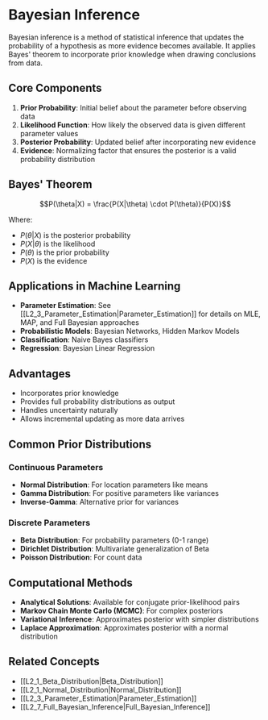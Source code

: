 # Bayesian Inference

Bayesian inference is a method of statistical inference that updates the probability of a hypothesis as more evidence becomes available. It applies Bayes' theorem to incorporate prior knowledge when drawing conclusions from data.

## Core Components

1. **Prior Probability**: Initial belief about the parameter before observing data
2. **Likelihood Function**: How likely the observed data is given different parameter values
3. **Posterior Probability**: Updated belief after incorporating new evidence
4. **Evidence**: Normalizing factor that ensures the posterior is a valid probability distribution

## Bayes' Theorem

$$P(\theta|X) = \frac{P(X|\theta) \cdot P(\theta)}{P(X)}$$

Where:
- $P(\theta|X)$ is the posterior probability
- $P(X|\theta)$ is the likelihood
- $P(\theta)$ is the prior probability
- $P(X)$ is the evidence

## Applications in Machine Learning

- **Parameter Estimation**: See [[L2_3_Parameter_Estimation|Parameter_Estimation]] for details on MLE, MAP, and Full Bayesian approaches
- **Probabilistic Models**: Bayesian Networks, Hidden Markov Models
- **Classification**: Naive Bayes classifiers
- **Regression**: Bayesian Linear Regression

## Advantages

- Incorporates prior knowledge
- Provides full probability distributions as output
- Handles uncertainty naturally
- Allows incremental updating as more data arrives

## Common Prior Distributions

### Continuous Parameters
- **Normal Distribution**: For location parameters like means
- **Gamma Distribution**: For positive parameters like variances
- **Inverse-Gamma**: Alternative prior for variances

### Discrete Parameters
- **Beta Distribution**: For probability parameters (0-1 range)
- **Dirichlet Distribution**: Multivariate generalization of Beta
- **Poisson Distribution**: For count data

## Computational Methods

- **Analytical Solutions**: Available for conjugate prior-likelihood pairs
- **Markov Chain Monte Carlo (MCMC)**: For complex posteriors
- **Variational Inference**: Approximates posterior with simpler distributions
- **Laplace Approximation**: Approximates posterior with a normal distribution

## Related Concepts

- [[L2_1_Beta_Distribution|Beta_Distribution]]
- [[L2_1_Normal_Distribution|Normal_Distribution]]
- [[L2_3_Parameter_Estimation|Parameter_Estimation]]
- [[L2_7_Full_Bayesian_Inference|Full_Bayesian_Inference]] 